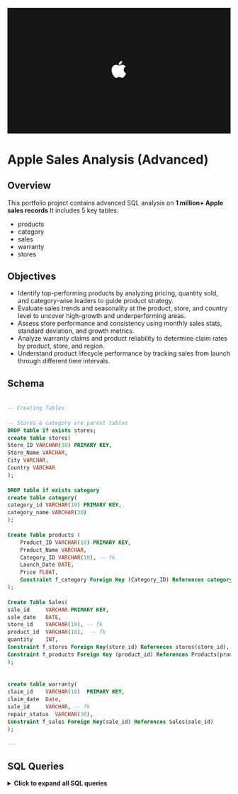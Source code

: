 ![Apple_logo](https://github.com/aryan1jaiswal/Apple_sales_analysis/blob/main/Apple.png)

# Apple Sales Analysis (Advanced)

## Overview
This portfolio project contains advanced SQL analysis on **1 million+ Apple sales records**
It includes 5 key tables:
- products
- category
- sales
- warranty
- stores

## Objectives
- Identify top-performing products by analyzing pricing, quantity sold, and category-wise leaders to guide product strategy.
- Evaluate sales trends and seasonality at the product, store, and country level to uncover high-growth and underperforming areas.
- Assess store performance and consistency using monthly sales stats, standard deviation, and growth metrics. 
- Analyze warranty claims and product reliability to determine claim rates by product, store, and region. 
- Understand product lifecycle performance by tracking sales from launch through different time intervals.

## Schema

```sql

-- Creating Tables

-- Stores & category are parent tables
DROP table if exists stores;
create table stores( 
Store_ID VARCHAR(10) PRIMARY KEY,
Store_Name VARCHAR, 
City VARCHAR,
Country VARCHAR
);

DROP table if exists category
create table category( 
category_id VARCHAR(10) PRIMARY KEY,
category_name VARCHAR(30)
);

Create Table products (
    Product_ID VARCHAR(10) PRIMARY KEY,
    Product_Name VARCHAR,
    Category_ID VARCHAR(10), -- fk
    Launch_Date DATE,
    Price FLOAT,
    Constraint f_category Foreign Key (Category_ID) References category(Category_ID)
);

Create Table Sales(
sale_id	    VARCHAR PRIMARY KEY,
sale_date   DATE,
store_id	VARCHAR(10), -- fk
product_id	VARCHAR(10),  -- fk
quantity    INT,
Constraint f_stores Foreign Key(store_id) References stores(store_id),
Constraint f_products Foreign Key (product_id) References Products(product_id)
);


create table warranty( 
claim_id	VARCHAR(10)  PRIMARY KEY,
claim_date	Date,
sale_id	    VARCHAR, -- fk
repair_status  VARCHAR(30),
Constraint f_sales Foreign Key(sale_id) References Sales(sale_id)
);

--- 
```

## SQL Queries

<details>
<summary><strong> Click to expand all SQL queries</strong></summary>

<br>

### EDA

``` sql
-- sales date < launch date. Updating sales date to launch date for these rows
UPDATE sales s
SET sale_date = p.launch_date
FROM products p
WHERE s.product_id = p.product_id
AND s.sale_date < p.launch_date;

--- sales date < warranty claim date. Updating sales date to claim date for these rows

UPDATE warranty w
SET claim_date = s.sale_date
FROM sales s
Where s.sale_id = w.sale_id
AND w.claim_date = s.sale_date
```

### 1. List all products that are among the top 3 highest unique prices within their category. If there are ties at a rank, include all tied products.

``` sql
select  category_name, product_name, price
from (
select *, DEnse_rank() Over(Partition By a.category_id Order by price desc) as rk
from products a JOIN category b
ON a.category_id = b.category_id
) abc
where rk <=3;
```

### 2. For each store and month (based on sale_date), report:number of transactions, total revenue, average revenue per sale.

``` sql
select a.store_id, EXTRACT(MOnth from sale_date) as month, 
COUNT(*) as no_of_transactions, 
SUM(price*quantity) as total_revenue,
ROUND(SUM(price*quantity)::numeric/COUNT(*),2) AS avg_revenue_per_sale
from stores a JOIN sales b
ON a.store_id = b.store_id
JOIN products c
ON b.product_id = c.product_id
group by a.store_id, month

```

### 3. For each store, find the product with the highest total quantity sold. Return: store_id, product_id, product_name, total_quantity_sold.

``` sql
with cte AS(
select *, Dense_Rank() OVER (Partition By store_id Order BY total_quantity_sold desc) as rk
from (
select a.store_id, b.product_id, product_name, SUM(quantity) as total_quantity_sold
from stores a left JOIN sales b 
ON a.store_id = b.store_id
JOIN products c
ON b.product_id = c.product_id
Group by a.store_id, b.product_id, product_name
) abc 
)
 select store_id, product_id, product_name, total_quantity_sold
 from cte 
 where rk = 1

```

### 4. For each product, compute: total number of sales, total number of warranty claims, claim rate (claims/sales), rounded to 2 decimals.

``` sql

select a.product_id, b.product_name, COUNT(*) as total_sales, 
COUNT(claim_id) as total_claims, 
ROUND(COUNT(claim_id)::numeric*100/COUNT(*),2) as claim_rate
from sales a RIght JOIN products b
ON a.product_id = b.product_id
LEFT JOIN warranty c
ON a.sale_id = c.sale_id
Group by a.product_id, b.product_name
```


### 5. For each product, compare the price at launch with the average sale price over time from the sales table. Return products where the average sale price differs from the launch price by more than 10%.

``` sql
with pricing as (
select a.product_id, price as launch_price, SUM(quantity*price)/ SUM(quantity) as avg_price 
from products a LEFT JOIN sales b 
ON a.product_id = b.product_id
Group by a.product_id
)

select *, (avg_price - launch_price)*100::numeric/launch_price as ratio
from pricing
where (avg_price - launch_price)*100/launch_price >10;

--pricing was consistent so avg_price was = to launch_price

```


### 6. For each category, calculate the total revenue generated and the percentage of the total company-wide revenue it represents. Return: category_name, category_revenue, revenue_percentage.

``` sql
with cte as (
select *
from products a LEFT JOIN sales B
ON a.product_id = b.product_id
LEFT JOIN category c
ON a.category_id = c.category_id
)

select category_name, 
SUM(price*quantity) as revenue, 
ROUND((SUM(price*quantity)::numeric)*100/
(select SUM(price*quantity) from products d LEFT JOIN sales e
ON d.product_id = e.product_id)::numeric,2) as revenue_percentage
from cte
group by category_name

```

### 7. For each category, compute total sales quantity before 2022 and after 2022. Return category name, quantity before 2022, and quantity after 2022. Filter categories where the growth is negative.

``` sql
select * 
from (
select category_name, 
SUM(case when sale_date < '2022-01-01' THEN quantity 
ELSE 0 END) AS sales_before_2022,
SUM(CASE WHEN sale_date > '2022-01-01' THEN quantity 
ELSE 0 END) AS sales_after_2022
from sales a Left JOIN products b
ON a.product_id = b.product_id
JOIN category c
ON b.category_id = c.category_id
GROUP BY category_name
) abcd
where sales_before_2022 > sales_after_2022;
```

### 8. Calculate the monthly running total of sales for each store over the past four years

``` sql
with cte as (
select *, To_char(sale_date, 'YYYY-MM') as month
from sales
where sale_date <= current_date - Interval '4 years'
), 
cte1 as (
select store_id, month, COUNT(*) as cnt
from cte
group by store_id, month
)

select *, SUM(cnt) over (partition by store_id order by month) as total_sales
from cte1

```

### 9. Analyse the year-on-year growth ratio for each store in USA

``` sql
with sales_data as (
select a.store_id, a.country, Extract(Year from sale_date) as year, 
COUNT(*) as current_sales, 
LAG(COUNT(*)) OVER (partition by a.store_id order by Extract(Year from sale_date)) as prev_sales
from stores a JOIN sales b
ON a.store_id = b.store_id
group by a.store_id, a.country, year
)

select *, ROUND((current_sales - prev_sales)::numeric/prev_sales *100,4) as growth_percent
from sales_data
where country = 'United States'
```

### 10. Analyze product sales trends over time, segmented into key periods: from launch to 6 months, 6-12 months, 12-18 months, and beyond 18 months.

``` sql
select sale_time, count(*) as sales_cnt,
SUM(revenue) as revenue
from (
select *, price*quantity as revenue, 
case when AGE(sale_date, launch_date) <= '6 mons' THEN 'Immediate Sales' 
WHEN AGE(sale_date, launch_date) <= '12 mons' AND AGE(sale_date, launch_date) > '6 mons' THEN 'Early Sales'
WHEN AGE(sale_date, launch_date) <= '18 mons' AND AGE(sale_date, launch_date) > '12 mons' THEN 'Mid Sales'
ELSE 'Late Sales'
END As sale_time
from products a join sales b
ON a.product_id = b.product_id
) abc
group by sale_time
order by sales_cnt desc
```

### 11. For each store, compute the standard deviation of monthly total sales quantity over the last 2 years. Include only stores that have sales in at least 18 months.

``` sql

with sales_counts as (
select store_id, To_char(sale_date, 'MM-YYYY') as sales_month, 
SUM(quantity)::numeric as sales_cnt, count(*) as cnt
from sales
where sale_date <= current_date - Interval '2 years'
Group by store_id, sales_month
), 

sales_atleast_18mons as (
select store_id
from sales_counts
Group by store_id
HAVING count(distinct sales_month) >= 18 
),

mean as (
select a.*, AVG(sales_cnt) OVER (Partition By a.store_id) as avg_sales
from sales_counts a JOIN sales_atleast_18mons b
ON a.store_id = b.store_id
)

select *, ROUND(SQRT(POWER((sales_cnt-avg_sales), 2)/cnt),4) as Standard_dev
from mean

```

### 12. For each month, find the product with the highest number of units sold. Return month, product name, product category and total units sold. Break ties alphabetically.

``` sql
with cte as (
select sales_month, product_name, units_sold, category_id,
Dense_rank() Over (Partition By sales_month order by units_sold desc, p.product_name) as rk
from 
(
select TO_char(sale_date, 'MM-YYYY') as sales_month, product_id, 
SUM(quantity) as units_sold
from sales
group by sales_month, product_id
) abc
JOIN products p
ON abc.product_id = p.product_id
)

select To_date( '01-' || sales_month, 'DD-MM-YYYY') as sales_month , 
product_name, category_name, units_sold
from cte a JOIN category c
ON a.category_id = c.category_id 
where rk =1
order by sales_month;
```


### 13. For each store, find the number of times total monthly sales more than doubled compared to the previous month. 

``` sql
with sales_counts as (
select store_id, To_Char(sale_date, 'MM-YYYY') as sales_month, SUM(quantity)::numeric as sales_cnt
from sales
GROUP BY store_id, sales_month
), 
grouped_sales as 
(
select store_id,
To_date('01-' || sales_month, 'DD-MM-YYYY') as sales_month1, sales_cnt
from sales_counts
ORder by store_id, sales_month1
),
previous_sales as 
(
select *, 
LAG(sales_cnt) OVER (Partition By store_id) as prev_sales
from grouped_sales
)

select *
from previous_sales
where sales_cnt/prev_sales >= 2;
```

### 14. Find all products that have had at least 12 consecutive months of sales. Return product name and the starting month of this 12-month streak.

``` sql
with product_sales as (
select product_id, DATE_TRUNC('Month', sale_date)::date as sales_month
from sales
GROUP BY product_id, sales_month
), 
row_num as 
(
select *,
Row_number() Over (Partition BY product_id Order by sales_month) as rn
from product_sales
),
grouped_sales as 
(
select *, sales_month - Interval '1 month' * (rn-1) as grp_key
from row_num
),
consecutive_sales as (
select product_id, grp_key, MIN(sales_month) as start_date, COUNT(*) as streak
from grouped_sales
GROUP BY product_id, grp_key
HAVING COUNT(*) >= 12
)

select start_date, b.product_name, streak
FROM consecutive_sales a
LEFT JOIN products b
ON a.product_id = b.product_id

```


